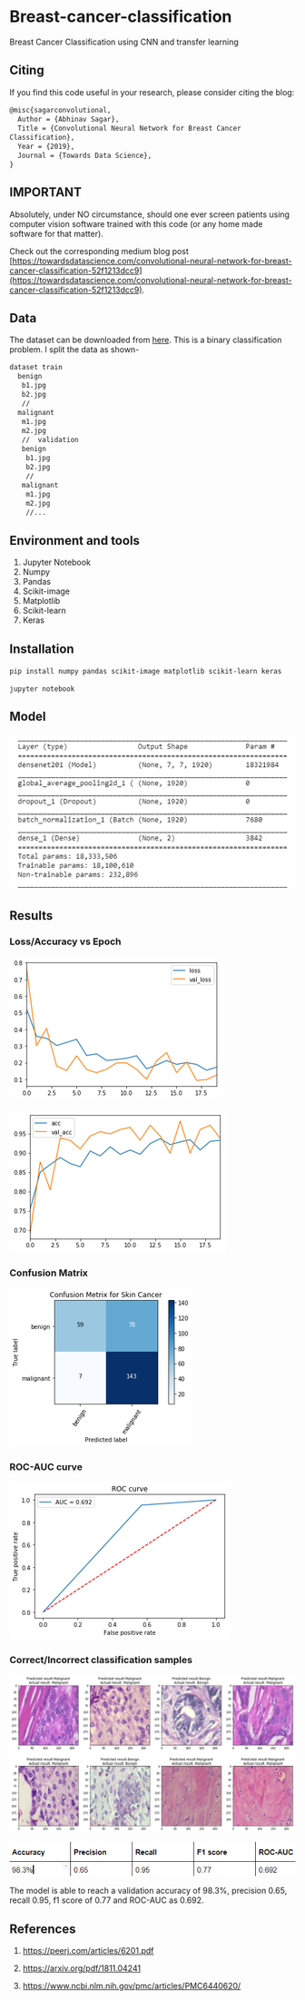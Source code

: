 # Breast-cancer-classification

Breast Cancer Classification using CNN and transfer learning

## Citing

If you find this code useful in your research, please consider citing the blog:

```
@misc{sagarconvolutional,
  Author = {Abhinav Sagar},
  Title = {Convolutional Neural Network for Breast Cancer Classification},
  Year = {2019},
  Journal = {Towards Data Science},
}
```

## IMPORTANT

Absolutely, under NO circumstance, should one ever screen patients using computer vision software trained with this code (or any home made software for that matter). 

Check out the corresponding medium blog post [https://towardsdatascience.com/convolutional-neural-network-for-breast-cancer-classification-52f1213dcc9](https://towardsdatascience.com/convolutional-neural-network-for-breast-cancer-classification-52f1213dcc9).

## Data

The dataset can be downloaded from [here](https://web.inf.ufpr.br/vri/databases/breast-cancer-histopathological-database-breakhis/). This is a binary classification problem. I split the data as shown-

```
dataset train
  benign
   b1.jpg
   b2.jpg
   //
  malignant
   m1.jpg
   m2.jpg
   //  validation
   benign
    b1.jpg
    b2.jpg
    //
   malignant
    m1.jpg
    m2.jpg
    //...
```    

## Environment and tools

1. Jupyter Notebook
2. Numpy
3. Pandas
4. Scikit-image
5. Matplotlib
6. Scikit-learn
7. Keras

## Installation

`pip install numpy pandas scikit-image matplotlib scikit-learn keras`

`jupyter notebook`

## Model

![model](images/image6.png)

## Results

### Loss/Accuracy vs Epoch

![loss/accuracy](images/image1.png)

![loss/accuracy](images/image2.png)

### Confusion Matrix

![roc-auc](images/image3.png)

### ROC-AUC curve

![roc-auc](images/image4.png)

### Correct/Incorrect classification samples

![results](images/image5.png)


![results](images/image7.png)

The model is able to reach a validation accuracy of 98.3%, precision 0.65, recall 0.95, f1 score of 0.77 and ROC-AUC as 0.692.

## References

1. https://peerj.com/articles/6201.pdf

2. https://arxiv.org/pdf/1811.04241

3. https://www.ncbi.nlm.nih.gov/pmc/articles/PMC6440620/




